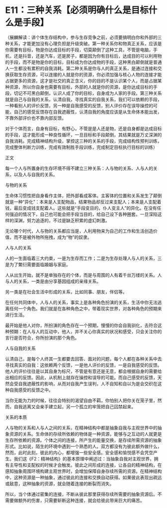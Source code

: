 # E11：三种关系【必须明确什么是目标什么是手段】

（展麟解读：讲个体生存结构中，参与生存竞争之前，必须要搞明白你和外部的三种关系，才能更加没有心理负担是升级突破。第一种关系你和物真正关系，应该是你需要有目标，物是你达成目标的手段，切莫颠倒了这种工具，不管是电脑，手机，还是抖音，还是汽车，还是房子，都是因为你有目标后，达成目的可以利用物的手段，而不是物是你的目标，目标成为你达成物的手段，这种黑白颠倒就是普通人一生都没有累积的自我消耗。第二种关系是你与人的真正关系，是通过连接和交换获取生存资源，可以连接的人就是你的资源，你必须加强与核心人物的连接才能占据更多的资源，这才是社交的真正含义，你的目的不是认识某个人，而是占据某种资源，所以你自身也需要有目标，外部的人就是你的资源，是你达成目标的手段，切记不可黑白颠倒，认识人成了你的目标，自身成为人家的手段。第三种关系就是自己与自我的关系，认清自我，寻找真实的自我关系，我们可以依赖的手段，一种看别人的评价反馈，另一种是自我感受的反馈，别人评价存在误导操控的可能，自己的感受反馈存在自我遮蔽性，认清自我的角度应该是从生命体本能出发，不靠外部评价也不靠内部反馈。

对于个体而言，自身有目标，有野心，不管是是人还是物，还是自身都是达成目标的手段，这才能形成一种良性循环，一旦目标和手段颠倒，其结果就是万丈深渊的自我消耗。完成精神结构升级，掌控这三种的关系的手段，完成结构性预判训练，完成整体判断力训练，完成有效制胜手段训练，完成制定目标执行目标的训练）

正文

每一个人与所置身的生存环境不得不建立三种关系：人与物的关系、人与人的关系，以及人与自我的关系。

与物的关系

生命体习惯性把自身看作主体，把外部看成客体。主客体的位置和关系发生了颠倒就是一种“异化”：本来是人支配物品，结果物品却反过来支配人；本来是人支配着钱，最后变成钱支配着人。这些就是“手段变目的，仆人变主人”的异化。在没有任何强迫的情况下，自己也可能会把手段当目的，给自己设下各种圈套。一旦深陷这样的深渊，努力追逐的，不过是缺乏积累的虚幻刺激。

无论哪个时代，人与物的关系都应当是，人利用物来为自己的工作和生活创造价值，而不是被外物所拖拽，成为“物”的奴隶。

人与人的关系

人的一生面临着三大约束，一是为生存而工作；二是为生存处理人与人的关系，三是为了繁衍需要面临婚姻与家庭。

人从出生开始，就不是单独存在的个体，而是与周围的人有着千丝万缕的关系。人与人的关系，一类是由分享基因组成的亲缘关系。

另一类是在社会生活中形成的关系，比如同事、朋友，伴侣等。

在任何共同体中，人与人的关系，事实上是各种角色扮演的关系，生活中你无法逃离任何一个角色。我们就是在各种角色之中，带着现实世界，对各种角色的预期来进行生活。

最开始是他人对你，所扮演的角色存在一个预期，慢慢的你会自我驯化，去符合这种预期：在人与人的互动中，他人，并不关心你真实的状况和感受，只会关注你的言行是否符合，你所扮演的那个角色。

人与自我的关系

认清自己，是每个人终其一生都要去回答、面对的问题，每个人都在各种关系中去寻找真实的自我：这依赖两个反馈，一是他人评价的反馈，一是自我感受的反馈。他人的评价往往是以其自身为标尺，不管是有意还是无意，都会根据自身的需要给出相应的反馈。因此，从机制上就存在操控和误导的可能。而自己感受的反馈，天然会受自我遮蔽性的影响，从而对自我产生误判，人不自知和自以为是会交织在这种自我感受的反馈之中。

当你无能为力的时候，往往会特别的渴望自由不羁，你怕别人把你关在笼子里，然而，自我逃离又会亲手建立起，另一个孤立的牢笼把自己囚禁起来。

关系的本质

人与物的关系和人与人之间的关系，在精神结构中都是抽象自我与主观世界中的抽象资源的关系。生命体的存续所依赖的物体是一种资源，能够与之互动的人就更是生存所依赖的资源。个体之间的连接，所产生的能量交换，是存续所需资源的抽象形式。比如说，陌生的环境中遇到一个熟悉的人。双方都没有为彼此额外做什么，然而，此时此刻，彼此的内心，都增强一些安全感。安全感和愉悦感不会凭空产生。我们这《F2：精神结构》的基本原理中阐述过：当抽象自我对主观世界，拥有主导性和支配权的时候才会触发。彼此之间形成的连接，让各自的精神结构，在感知抽象周围环境构建主观世界时，会增加保障自身存续所需的资源。在精神结构中，这种资源是一种抽象，通过彼此的连接和交换自动获得。如果彼此表现出疏远或敌意，这种抽象的资源，就会随着连接的断裂而消失。

所以，当个体通过密集的连接，不断从彼此那里获得存续所需要的抽象资源后。不需要做额外的伤害，只需要斩断这种连接，就会给彼此带来巨大的痛苦。